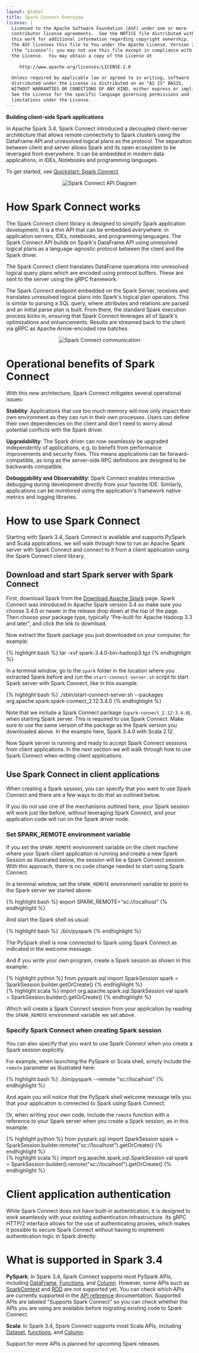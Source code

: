 ```yaml
---
layout: global
title: Spark Connect Overview
license: |
  Licensed to the Apache Software Foundation (ASF) under one or more
  contributor license agreements.  See the NOTICE file distributed with
  this work for additional information regarding copyright ownership.
  The ASF licenses this file to You under the Apache License, Version 2.0
  (the "License"); you may not use this file except in compliance with
  the License.  You may obtain a copy of the License at
 
     http://www.apache.org/licenses/LICENSE-2.0
 
  Unless required by applicable law or agreed to in writing, software
  distributed under the License is distributed on an "AS IS" BASIS,
  WITHOUT WARRANTIES OR CONDITIONS OF ANY KIND, either express or implied.
  See the License for the specific language governing permissions and
  limitations under the License.
---
```

**Building client-side Spark applications**

In Apache Spark 3.4, Spark Connect introduced a decoupled client-server
architecture that allows remote connectivity to Spark clusters using the
DataFrame API and unresolved logical plans as the protocol. The separation
between client and server allows Spark and its open ecosystem to be
leveraged from everywhere. It can be embedded in modern data applications,
in IDEs, Notebooks and programming languages.

To get started, see [Quickstart: Spark Connect](api/python/getting_started/quickstart_connect.html).

<p style="text-align: center;">
  <img src="img/spark-connect-api.png" title="Spark Connect API" alt="Spark Connect API Diagram" />
</p>

# How Spark Connect works

The Spark Connect client library is designed to simplify Spark application
development. It is a thin API that can be embedded everywhere: in application
servers, IDEs, notebooks, and programming languages. The Spark Connect API
builds on Spark's DataFrame API using unresolved logical plans as a
language-agnostic protocol between the client and the Spark driver.

The Spark Connect client translates DataFrame operations into unresolved
logical query plans which are encoded using protocol buffers. These are sent
to the server using the gRPC framework.

The Spark Connect endpoint embedded on the Spark Server, receives and
translates unresolved logical plans into Spark's logical plan operators.
This is similar to parsing a SQL query, where attributes and relations are
parsed and an initial parse plan is built. From there, the standard Spark
execution process kicks in, ensuring that Spark Connect leverages all of
Spark's optimizations and enhancements. Results are streamed back to the
client via gRPC as Apache Arrow-encoded row batches.

<p style="text-align: center;">
  <img src="img/spark-connect-communication.png" title="Spark Connect communication" alt="Spark Connect communication" />
</p>

# Operational benefits of Spark Connect

With this new architecture, Spark Connect mitigates several operational issues:

**Stability**: Applications that use too much memory will now only impact their
own environment as they can run in their own processes. Users can define their
own dependencies on the client and don't need to worry about potential conflicts
with the Spark driver.

**Upgradability**: The Spark driver can now seamlessly be upgraded independently
of applications, e.g. to benefit from performance improvements and security fixes.
This means applications can be forward-compatible, as long as the server-side RPC
definitions are designed to be backwards compatible.

**Debuggability and Observability**: Spark Connect enables interactive debugging
during development directly from your favorite IDE. Similarly, applications can
be monitored using the application's framework native metrics and logging libraries.

# How to use Spark Connect

Starting with Spark 3.4, Spark Connect is available and supports PySpark and Scala
applications. we will walk through how to run an Apache Spark server with Spark
Connect and connect to it from a client application using the Spark Connect client
library.

## Download and start Spark server with Spark Connect

First, download Spark from the
[Download Apache Spark](https://spark.apache.org/downloads.html) page. Spark Connect
was introduced in Apache Spark version 3.4 so make sure you choose 3.4.0 or newer in
the release drop down at the top of the page. Then choose your package type, typically
“Pre-built for Apache Hadoop 3.3 and later”, and click the link to download.

Now extract the Spark package you just downloaded on your computer, for example:

{% highlight bash %}
tar -xvf spark-3.4.0-bin-hadoop3.tgz
{% endhighlight %}

In a terminal window, go to the `spark` folder in the location where you extracted
Spark before and run the `start-connect-server.sh` script to start Spark server with
Spark Connect, like in this example:

{% highlight bash %}
./sbin/start-connect-server.sh --packages org.apache.spark:spark-connect_2.12:3.4.0
{% endhighlight %}

Note that we include a Spark Connect package (`spark-connect_2.12:3.4.0`), when starting
Spark server. This is required to use Spark Connect. Make sure to use the same version
of the package as the Spark version you downloaded above. In the example here, Spark 3.4.0
with Scala 2.12.

Now Spark server is running and ready to accept Spark Connect sessions from client
applications. In the next section we will walk through how to use Spark Connect
when writing client applications.

## Use Spark Connect in client applications

When creating a Spark session, you can specify that you want to use Spark Connect
and there are a few ways to do that as outlined below.

If you do not use one of the mechanisms outlined here, your Spark session will
work just like before, without leveraging Spark Connect, and your application code
will run on the Spark driver node.

### Set SPARK_REMOTE environment variable

If you set the `SPARK_REMOTE` environment variable on the client machine where your
Spark client application is running and create a new Spark Session as illustrated
below, the session will be a Spark Connect session. With this approach, there is
no code change needed to start using Spark Connect.

In a terminal window, set the `SPARK_REMOTE` environment variable to point to the
Spark server we started above:

{% highlight bash %}
export SPARK_REMOTE="sc://localhost"
{% endhighlight %}

And start the Spark shell as usual:

<div class="codetabs">

<div data-lang="python"  markdown="1">
{% highlight bash %}
./bin/pyspark
{% endhighlight %}

The PySpark shell is now connected to Spark using Spark Connect as indicated in the welcome
message.
</div>

</div>

And if you write your own program, create a Spark session as shown in this example:

<div class="codetabs">

<div data-lang="python"  markdown="1">
{% highlight python %}
from pyspark.sql import SparkSession
spark = SparkSession.builder.getOrCreate()
{% endhighlight %}
</div>

<div data-lang="scala"  markdown="1">
{% highlight scala %}
import org.apache.spark.sql.SparkSession
val spark = SparkSession.builder().getOrCreate()
{% endhighlight %}
</div>

</div>

Which will create a Spark Connect session from your application by reading the
`SPARK_REMOTE` environment variable we set above.

### Specify Spark Connect when creating Spark session

You can also specify that you want to use Spark Connect when you create a Spark
session explicitly.

For example, when launching the PySpark or Scala shell, simply include the `remote`
parameter as illustrated here:

<div class="codetabs">

<div data-lang="python"  markdown="1">
{% highlight bash %}
./bin/pyspark --remote "sc://localhost"
{% endhighlight %}

And again you will notice that the PySpark shell welcome message tells you that
your application is connected to Spark using Spark Connect.
</div>

</div>

Or, when writing your own code, include the `remote` function with a reference to
your Spark server when you create a Spark session, as in this example:

<div class="codetabs">

<div data-lang="python"  markdown="1">
{% highlight python %}
from pyspark.sql import SparkSession
spark = SparkSession.builder.remote("sc://localhost").getOrCreate()
{% endhighlight %}
</div>

<div data-lang="scala"  markdown="1">
{% highlight scala %}
import org.apache.spark.sql.SparkSession
val spark = SparkSession.builder().remote("sc://localhost").getOrCreate()
{% endhighlight %}
</div>

</div>

# Client application authentication

While Spark Connect does not have built-in authentication, it is designed to
work seamlessly with your existing authentication infrastructure. Its gRPC
HTTP/2 interface allows for the use of authenticating proxies, which makes
it possible to secure Spark Connect without having to implement authentication
logic in Spark directly.

# What is supported in Spark 3.4

**PySpark**: In Spark 3.4, Spark Connect supports most PySpark APIs, including
[DataFrame](api/python/reference/pyspark.sql/dataframe.html),
[Functions](api/python/reference/pyspark.sql/functions.html), and
[Column](api/python/reference/pyspark.sql/column.html). However,
some APIs such as [SparkContext](api/python/reference/api/pyspark.SparkContext.html)
and [RDD](api/python/reference/api/pyspark.RDD.html) are not supported yet.
You can check which APIs are currently
supported in the [API reference](api/python/reference/index.html) documentation.
Supported APIs are labeled "Supports Spark Connect" so you can check whether the
APIs you are using are available before migrating existing code to Spark Connect.

**Scala**: In Spark 3.4, Spark Connect supports most Scala APIs, including
[Dataset](api/scala/org/apache/spark/sql/Dataset.html),
[functions](api/scala/org/apache/spark/sql/functions$.html), and
[Column](api/scala/org/apache/spark/sql/Column.html).

Support for more APIs is planned for upcoming Spark releases.